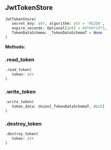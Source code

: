 #


## JwtTokenStore
```python 
JwtTokenStore(
   secret_key: str, algorithm: str = 'HS256',
   expire_seconds: Optional[int] = 60*60*24*3,
   TokenDataSchema: _TokenDataSchemaT = None
)
```




**Methods:**


### .read_token
```python
.read_token(
   token: str
)
```


### .write_token
```python
.write_token(
   token_data: Union[_TokenDataSchemaT, dict]
)
```


### .destroy_token
```python
.destroy_token(
   token: str
)
```

